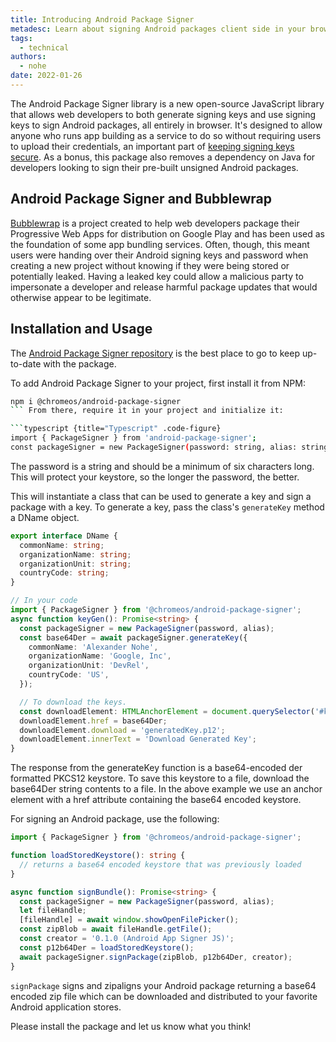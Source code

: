 ```yaml
---
title: Introducing Android Package Signer
metadesc: Learn about signing Android packages client side in your browser with this new library.
tags:
  - technical
authors:
  - nohe
date: 2022-01-26
---
```


The Android Package Signer library is a new open-source JavaScript library that allows web developers to both generate signing keys and use signing keys to sign Android packages, all entirely in browser. It's designed to allow anyone who runs app building as a service to do so without requiring users to upload their credentials, an important part of [keeping signing keys secure](https://developer.android.com/studio/publish/app-signing#secure_key). As a bonus, this package also removes a dependency on Java for developers looking to sign their pre-built unsigned Android packages.

## Android Package Signer and Bubblewrap

[Bubblewrap](https://github.com/GoogleChromeLabs/bubblewrap) is a project created to help web developers package their Progressive Web Apps for distribution on Google Play and has been used as the foundation of some app bundling services. Often, though, this meant users were handing over their Android signing keys and password when creating a new project without knowing if they were being stored or potentially leaked. Having a leaked key could allow a malicious party to impersonate a developer and release harmful package updates that would otherwise appear to be legitimate.

## Installation and Usage

The [Android Package Signer repository](https://github.com/chromeos/android-package-sign-js) is the best place to go to keep up-to-date with the package.

To add Android Package Signer to your project, first install it from NPM:

````bash {title="bash" .code-figure}
npm i @chromeos/android-package-signer
``` From there, require it in your project and initialize it:

```typescript {title="Typescript" .code-figure}
import { PackageSigner } from 'android-package-signer';
const packageSigner = new PackageSigner(password: string, alias: string = 'android');
````

The password is a string and should be a minimum of six characters long. This will protect your keystore, so the longer the password, the better.

This will instantiate a class that can be used to generate a key and sign a package with a key. To generate a key, pass the class's `generateKey` method a DName object.

```typescript {title="Typescript" .code-figure}
export interface DName {
  commonName: string;
  organizationName: string;
  organizationUnit: string;
  countryCode: string;
}

// In your code
import { PackageSigner } from '@chromeos/android-package-signer';
async function keyGen(): Promise<string> {
  const packageSigner = new PackageSigner(password, alias);
  const base64Der = await packageSigner.generateKey({
    commonName: 'Alexander Nohe',
    organizationName: 'Google, Inc',
    organizationUnit: 'DevRel',
    countryCode: 'US',
  });

  // To download the keys.
  const downloadElement: HTMLAnchorElement = document.querySelector('#key-gen-results');
  downloadElement.href = base64Der;
  downloadElement.download = 'generatedKey.p12';
  downloadElement.innerText = 'Download Generated Key';
}
```

The response from the generateKey function is a base64-encoded der formatted PKCS12 keystore. To save this keystore to a file, download the base64Der string contents to a file. In the above example we use an anchor element with a href attribute containing the base64 encoded keystore.

For signing an Android package, use the following:

```typescript {title="Typescript" .code-figure}
import { PackageSigner } from '@chromeos/android-package-signer';

function loadStoredKeystore(): string {
  // returns a base64 encoded keystore that was previously loaded
}

async function signBundle(): Promise<string> {
  const packageSigner = new PackageSigner(password, alias);
  let fileHandle;
  [fileHandle] = await window.showOpenFilePicker();
  const zipBlob = await fileHandle.getFile();
  const creator = '0.1.0 (Android App Signer JS)';
  const p12b64Der = loadStoredKeystore();
  await packageSigner.signPackage(zipBlob, p12b64Der, creator);
}
```

`signPackage` signs and zipaligns your Android package returning a base64 encoded zip file which can be downloaded and distributed to your favorite Android application stores.

Please install the package and let us know what you think!
